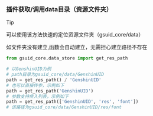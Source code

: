 ### 插件获取/调用data目录（资源文件夹）

> [!TIP]
>
> 可以使用该方法快速的定位资源文件夹（gsuid_core/data）
>
> 如文件夹没有建立,函数会自动建立，无需担心建立路径不存在

```python
from gsuid_core.data_store import get_res_path

# 以GenshinUID为例
# path目录为gsuid_core/data/GenshinUID
path = get_res_path() / 'GenshinUID'
# 也可以直接传参，示例如下
path = get_res_path('GenshinUID')
# 参数支持传入列表，示例如下
path = get_res_path(['GenshinUID', 'res', 'font'])
# 该路径为gsuid_core/data/GenshinUID/res/font
```

